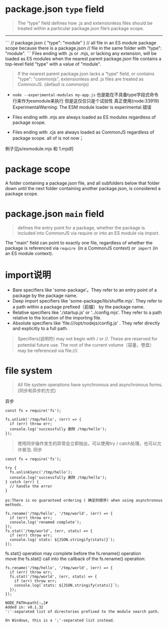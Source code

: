# package.json `type` field
> The "type" field defines how .js and extensionless files should be treated within a particular package.json file’s package scope. 

<hr>
```
// package.json
{
  "type": "module"
}
// all  file in an ES module package scope because there is a package.json
// file in the same folder with "type": "module".
```
Files ending with .js or .mjs, or lacking any extension, will be loaded as ES modules when the nearest parent package.json file contains a top-level field "type" with a value of "module".


> If the nearest parent package.json lacks a "type" field, or contains "type": "commonjs", extensionless and .js files are treated as CommonJS. (default is commonjs)


- `node --experimental-modules my-app.js` 也是能在不具备type字段式命令行来作为esmodule来执行 但是这仅仅只是个试验性 真正使用(node:33919) ExperimentalWarning: The ESM module loader is experimental.错误

- Files ending with .mjs are always loaded as ES modules regardless of package scope.

- Files ending with .cjs are always loaded as CommonJS regardless of package scope.
all of is not now；

例子见js/esmodule.mjs 和 1.mjs的

# package scope
A folder containing a package.json file, and all subfolders below that folder down until the next folder containing another package.json, is considered a package scope. 

# package.json `main` field
> defines the entry point for a package, whether the package is included into CommonJS via require or into an ES module via import.

The "main" field can point to exactly one file, regardless of whether the package is referenced via `require `(in a CommonJS context) or` import` (in an ES module context).

# import说明
- Bare specifiers like 'some-package'。They refer to an entry point of a package by the package name.
- Deep import specifiers like 'some-package/lib/shuffle.mjs'. They refer to a path within a package prefixed（前缀） by the package name.
- Relative specifiers like './startup.js' or '../config.mjs'. They refer to a path relative to the location of the importing file.
- Absolute specifiers like 'file:///opt/nodejs/config.js' . They refer directly and explicitly to a full path.

> Specifiers(说明符) may not begin with / or //. These are reserved for potential future use. The root of the current volume（容量，卷盘） may be referenced via file:///.



# file system 
> All file system operations have synchronous and asynchronous forms.(同步和异步的方式)

异步 
```
const fs = require('fs');

fs.unlink('/tmp/hello', (err) => {
  if (err) throw err;
  console.log('successfully 删除 /tmp/hello'); 
});
```
> 使用同步操作发生的异常会立即抛出，可以使用try / catch处理，也可以允许冒泡.
同步
```
const fs = require('fs');

try {
  fs.unlinkSync('/tmp/hello');
  console.log('successfully 删除 /tmp/hello');
} catch (err) {
  // handle the error
}
```

`ps:There is no guaranteed ordering ( 确定的顺序) when using asynchronous methods. `
```
fs.rename('/tmp/hello', '/tmp/world', (err) => {
  if (err) throw err;
  console.log('renamed complete');
});
fs.stat('/tmp/world', (err, stats) => {
  if (err) throw err;
  console.log(`stats: ${JSON.stringify(stats)}`);
});
```
fs.stat() operation may complete before the fs.rename() operation
<br>
move the fs.stat() call into the callback of the fs.rename() operation:
```
fs.rename('/tmp/hello', '/tmp/world', (err) => {
  if (err) throw err;
  fs.stat('/tmp/world', (err, stats) => {
    if (err) throw err;
    console.log(`stats: ${JSON.stringify(stats)}`);
  });
});

```

```
NODE_PATH=path[:…]#
Added in: v0.1.32
':'-separated list of directories prefixed to the module search path.

On Windows, this is a ';'-separated list instead.
```